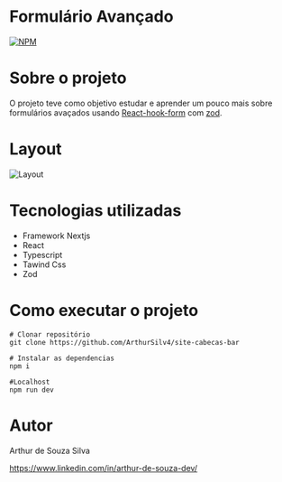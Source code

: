 # Formulário Avançado
[![NPM](https://img.shields.io/npm/l/react)](https://github.com/ArthurSilv4/Top-Down/blob/main/LICENSE) 

# Sobre o projeto

O projeto teve como objetivo estudar e aprender um pouco mais sobre formulários avaçados usando [React-hook-form](https://www.react-hook-form.com) com [zod](https://zod.dev/?id=table-of-contents).

# Layout
![Layout](https://github.com/ArthurSilv4/login/blob/main/github/telaPrincipal.png?raw=true) 

# Tecnologias utilizadas

- Framework Nextjs
- React
- Typescript
- Tawind Css
- Zod

# Como executar o projeto

```
# Clonar repositório
git clone https://github.com/ArthurSilv4/site-cabecas-bar

# Instalar as dependencias
npm i

#Localhost
npm run dev
```
# Autor

Arthur de Souza Silva

https://www.linkedin.com/in/arthur-de-souza-dev/


